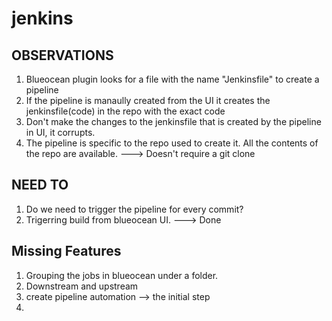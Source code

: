 # jenkins

## OBSERVATIONS


1. Blueocean plugin looks for a file with the name "Jenkinsfile" to create a pipeline 
2. If the pipeline is manaully created from the UI it creates the jenkinsfile(code) in the repo with the exact code
3. Don't make the changes to the jenkinsfile that is created by the pipeline in UI, it corrupts.
4. The pipeline is specific to the repo used to create it. All the contents of the repo are available. ---> Doesn't require a git clone


## NEED TO

1. Do we need to trigger the pipeline for every commit?
2. Trigerring build from blueocean UI. ---> Done

## Missing Features

1. Grouping the jobs in blueocean under a folder.
2. Downstream and upstream
3. create pipeline automation --> the initial step
4. 
